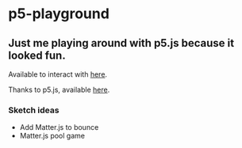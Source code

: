 # p5-playground
## Just me playing around with p5.js because it looked fun.
Available to interact with [here](https://p5playground.herokuapp.com/).

Thanks to p5.js, available [here](https://p5js.org/).

### Sketch ideas
- Add Matter.js to bounce
- Matter.js pool game
